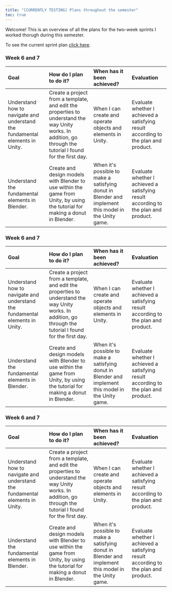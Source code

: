 ```yaml
---
title: "[CURRENTLY TESTING] Plans throughout the semester"
toc: true
---
```


Welcome! This is an overview of all the plans for the two-week sprints I worked thorugh during this semester.

To see the current sprint plan [click here](../learning-plan).

### Week 6 and 7
| Goal | How do I plan to do it?  | When has it been achieved? |Evaluation |
| :----------- | :---------------- | :------- | :-------- |
| Understand how to navigate and understand the fundamental elements in Unity. | Create a project from a template, and edit the properties to understand the way Unity works. In addition, go through the tutorial I found for the first day. | When I can create and operate objects and elements in Unity. | Evaluate whether I achieved a satisfying result according to the plan and product.
| Understand the fundamental elements in Blender. | Create and design models with Blender to use within the game from Unity, by using the tutorial for making a donut in Blender. | When it's possible to make a satisfying donut in Blender and implement this model in the Unity game. | Evaluate whether I achieved a satisfying result according to the plan and product.|

### Week 6 and 7
| Goal | How do I plan to do it?  | When has it been achieved? |Evaluation |
| :----------- | :---------------- | :------- | :-------- |
| Understand how to navigate and understand the fundamental elements in Unity. | Create a project from a template, and edit the properties to understand the way Unity works. In addition, go through the tutorial I found for the first day. | When I can create and operate objects and elements in Unity. | Evaluate whether I achieved a satisfying result according to the plan and product.
| Understand the fundamental elements in Blender. | Create and design models with Blender to use within the game from Unity, by using the tutorial for making a donut in Blender. | When it's possible to make a satisfying donut in Blender and implement this model in the Unity game. | Evaluate whether I achieved a satisfying result according to the plan and product.|

### Week 6 and 7
| Goal | How do I plan to do it?  | When has it been achieved? |Evaluation |
| :----------- | :---------------- | :------- | :-------- |
| Understand how to navigate and understand the fundamental elements in Unity. | Create a project from a template, and edit the properties to understand the way Unity works. In addition, go through the tutorial I found for the first day. | When I can create and operate objects and elements in Unity. | Evaluate whether I achieved a satisfying result according to the plan and product.
| Understand the fundamental elements in Blender. | Create and design models with Blender to use within the game from Unity, by using the tutorial for making a donut in Blender. | When it's possible to make a satisfying donut in Blender and implement this model in the Unity game. | Evaluate whether I achieved a satisfying result according to the plan and product.|